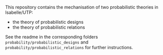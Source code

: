 This repository contains the mechanisation of two probabilistic theories in Isabelle/UTP:
- the theory of probabilistic designs
- the theory of probabilistic relations

See the readme in the corresponding folders `probability/probabilistic_designs` and  `probability/probabilistic_relations` for further instructions.
